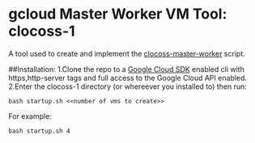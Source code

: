 # gcloud Master Worker VM Tool: clocoss-1

A tool used to create and implement the [clocoss-master-worker](https://github.com/portsoc/clocoss-master-worker/) script. 

##Installation:
1.Clone the repo to a [Google Cloud SDK](https://cloud.google.com/sdk/docs/) enabled cli with https,http-server tags and full access to the Google Cloud API enabled.
2.Enter the clocoss-1 directory (or whereever you installed to) then run:
```
bash startup.sh <<number of vms to create>>
```

For example:
```
bash startup.sh 4
```
